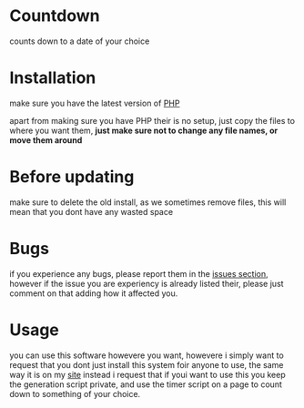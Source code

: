 # Countdown
counts down to a date of your choice

# Installation 

make sure you have the latest version of [PHP](https://www.php.net/downloads.php)

apart from making sure you have PHP their is no setup, just copy the files to where you want them, **just make sure not to change any file names, or move them around**

# Before updating

make sure to delete the old install, as we sometimes remove files, this will mean that you dont have any wasted space

# Bugs

if you experience any bugs, please report them in the [issues section](https://github.com/Redo-From-Start/countdown/issues), however if the issue you are experiency is already listed their, please just comment on that adding how it affected you.

# Usage

you can use this software howevere you want, howevere i simply want to request that you dont just install this system foir anyone to use, the same way it is on my [site](https://www.redofromstart.co.uk/code/custom-count) instead i request that if youi want to use this you keep the generation script private, and use the timer script on a page to count down to something of your choice.
